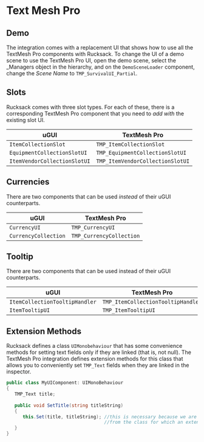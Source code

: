 # Text Mesh Pro

## Demo

The integration comes with a replacement UI that shows how to use all the TextMesh Pro components with Rucksack. To change the UI of a demo scene to use the TextMesh Pro UI, open the demo scene, select the _Managers object in the hierarchy, and on the `DemoSceneLoader` component, change the *Scene Name* to `TMP_SurvivalUI_Partial`.

## Slots

Rucksack comes with three slot types. For each of these, there is a corresponding TextMesh Pro component  that you need to *add with* the existing slot UI.

| uGUI                         | TextMesh Pro                     |
| ---------------------------- | -------------------------------- |
| `ItemCollectionSlot`         | `TMP_ItemCollectionSlot`         |
| `EquipmentCollectionSlotUI`  | `TMP_EquipmentCollectionSlotUI`  |
| `ItemVendorCollectionSlotUI` | `TMP_ItemVendorCollectionSlotUI` |

## Currencies

There are two components that can be used *instead* of their uGUI counterparts.

| uGUI                 | TextMesh Pro             |
| -------------------- | ------------------------ |
| `CurrencyUI`         | `TMP_CurrencyUI`         |
| `CurrencyCollection` | `TMP_CurrencyCollection` |

## Tooltip

There are two components that can be used instead of their uGUI counterparts.

| uGUI                           | TextMesh Pro                       |
| ------------------------------ | ---------------------------------- |
| `ItemCollectionTooltipHandler` | `TMP_ItemCollectionTooltipHandler` |
| `ItemTooltipUI`                | `TMP_ItemTooltipUI`                |

## Extension Methods

Rucksack defines a class `UIMonobehaviour` that has some convenience methods for setting text fields only if they are linked (that is, not null). The TextMesh Pro integration defines extension methods for this class that allows you to conveniently set `TMP_Text` fields when they are linked in the inspector. 

``` csharp
public class MyUIComponent: UIMonoBehaviour
{
   TMP_Text title;
   
   public void SetTitle(string titleString)
   {
      this.Set(title, titleString); //this is necessary because we are extending 
      								//from the class for which an extension is defined.
   }
}
```

